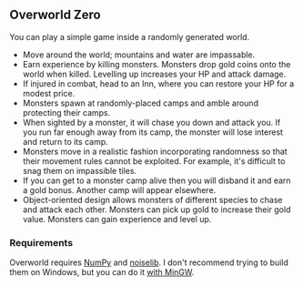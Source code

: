 Overworld Zero
--------------

You can play a simple game inside a randomly generated world.

* Move around the world; mountains and water are impassable.
* Earn experience by killing monsters. Monsters drop gold coins onto the world when killed. Levelling up increases your HP and attack damage.
* If injured in combat, head to an Inn, where you can restore your HP for a modest price.
* Monsters spawn at randomly-placed camps and amble around protecting their camps.
* When sighted by a monster, it will chase you down and attack you. If you run far enough away from its camp, the monster will lose interest and return to its camp.
* Monsters move in a realistic fashion incorporating randomness so that their movement rules cannot be exploited. For example, it's difficult to snag them on impassible tiles.
* If you can get to a monster camp alive then you will disband it and earn a gold bonus. Another camp will appear elsewhere.
* Object-oriented design allows monsters of different species to chase and attack each other. Monsters can pick up gold to increase their gold value. Monsters can gain experience and level up.

### Requirements
Overworld requires [NumPy](http://numpy.scipy.org/) and [noiselib](https://code.google.com/p/noiselib/). I don't recommend trying to build them on Windows, but you can do it [with MinGW](http://docs.python.org/install/#gnu-c-cygwin-mingw).